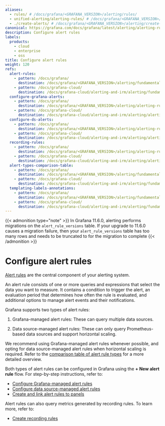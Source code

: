 ```yaml
---
aliases:
  - rules/ # /docs/grafana/<GRAFANA_VERSION>/alerting/rules/
  - unified-alerting/alerting-rules/ # /docs/grafana/<GRAFANA_VERSION>/alerting/unified-alerting/alerting-rules/
  - ./create-alerts/ # /docs/grafana/<GRAFANA_VERSION>/alerting/create-alerts/
canonical: https://grafana.com/docs/grafana/latest/alerting/alerting-rules/
description: Configure alert rules
labels:
  products:
    - cloud
    - enterprise
    - oss
title: Configure alert rules
weight: 120
refs:
  alert-rules:
    - pattern: /docs/grafana/
      destination: /docs/grafana/<GRAFANA_VERSION>/alerting/fundamentals/alert-rules/
    - pattern: /docs/grafana-cloud/
      destination: /docs/grafana-cloud/alerting-and-irm/alerting/fundamentals/alert-rules/
  configure-grafana-alerts:
    - pattern: /docs/grafana/
      destination: /docs/grafana/<GRAFANA_VERSION>/alerting/alerting-rules/create-grafana-managed-rule/
    - pattern: /docs/grafana-cloud/
      destination: /docs/grafana-cloud/alerting-and-irm/alerting/alerting-rules/create-grafana-managed-rule/
  configure-ds-alerts:
    - pattern: /docs/grafana/
      destination: /docs/grafana/<GRAFANA_VERSION>/alerting/alerting-rules/create-data-source-managed-rule/
    - pattern: /docs/grafana-cloud/
      destination: /docs/grafana-cloud/alerting-and-irm/alerting/alerting-rules/create-data-source-managed-rule/
  recording-rules:
    - pattern: /docs/grafana/
      destination: /docs/grafana/<GRAFANA_VERSION>/alerting/alerting-rules/create-recording-rules/
    - pattern: /docs/grafana-cloud/
      destination: /docs/grafana-cloud/alerting-and-irm/alerting/alerting-rules/create-recording-rules/
  alert-types-comparison-table:
    - pattern: /docs/grafana/
      destination: /docs/grafana/<GRAFANA_VERSION>/alerting/fundamentals/alert-rules/#comparison-between-alert-rule-types
    - pattern: /docs/grafana-cloud/
      destination: /docs/grafana-cloud/alerting-and-irm/alerting/fundamentals/alert-rules/#comparison-between-alert-rule-types
  templating-labels-annotations:
    - pattern: /docs/grafana/
      destination: /docs/grafana/<GRAFANA_VERSION>/alerting/fundamentals/templates/
    - pattern: /docs/grafana-cloud/
      destination: /docs/grafana-cloud/alerting-and-irm/alerting/fundamentals/templates/
---
```


{{< admonition type="note" >}}
In Grafana 11.6.0, alerting performs migrations on the `alert_rule_versions` table. If your upgrade to 11.6.0 causes a migration failure, then your `alert_rule_versions` table has too many rows and needs to be truncated to for the migration to complete
{{< /admonition >}}

# Configure alert rules

[Alert rules](ref:alert-rules) are the central component of your alerting system.

An alert rule consists of one or more queries and expressions that select the data you want to measure. It contains a condition to trigger the alert, an evaluation period that determines how often the rule is evaluated, and additional options to manage alert events and their notifications.

Grafana supports two types of alert rules:

1. Grafana-managed alert rules: These can query multiple data sources.

1. Data source-managed alert rules: These can only query Prometheus-based data sources and support horizontal scaling.

We recommend using Grafana-managed alert rules whenever possible, and opting for data source-managed alert rules when horizontal scaling is required. Refer to the [comparison table of alert rule types](ref:alert-types-comparison-table) for a more detailed overview.

Both types of alert rules can be configured in Grafana using the **+ New alert rule** flow. For step-by-step instructions, refer to:

- [Configure Grafana-managed alert rules](ref:configure-grafana-alerts)
- [Configure data source-managed alert rules](ref:configure-ds-alerts)
- [Create and link alert rules to panels](ref:templating-labels-annotations)

Alert rules can also query metrics generated by recording rules. To learn more, refer to:

- [Create recording rules](ref:recording-rules)
